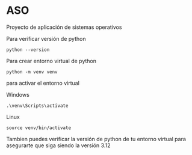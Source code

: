 # ASO
Proyecto de aplicación de sistemas operativos

Para verificar versión de python
```
python --version
```

Para crear entorno virtual de python 
```
python -m venv venv
```
para activar el entorno virtual 

Windows
```
.\venv\Scripts\activate
```

Linux
```
source venv/bin/activate
```
Tambien puedes verificar la versión de python de tu entorno virtual para asegurarte que siga siendo la versión 3.12
